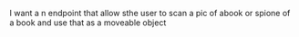 I want a n endpoint that allow sthe user to scan a pic of abook or spione of a book and use that as a moveable object